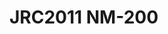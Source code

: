 # JRC2011 NM-200
<a name="material" />
<script type="application/ld+json">

  {
    "@context": "https://schema.org/",
    "@type": "ChemicalSubstance",
    "http://purl.org/dc/terms/conformsTo":
      {
        "@type": "CreativeWork",
        "@id": "https://bioschemas.org/profiles/ChemicalSubstance/0.4-RELEASE/"
      },
    "@id": "https://egonw.github.io/nanowiki/nanowiki348.html#material",
    "name": "JRC2011 NM-200",
    "sameAs: "http://127.0.0.1/mediawiki/index.php/Special:URIResolver/JRC2011_NM-2D200"
  }
</script>

